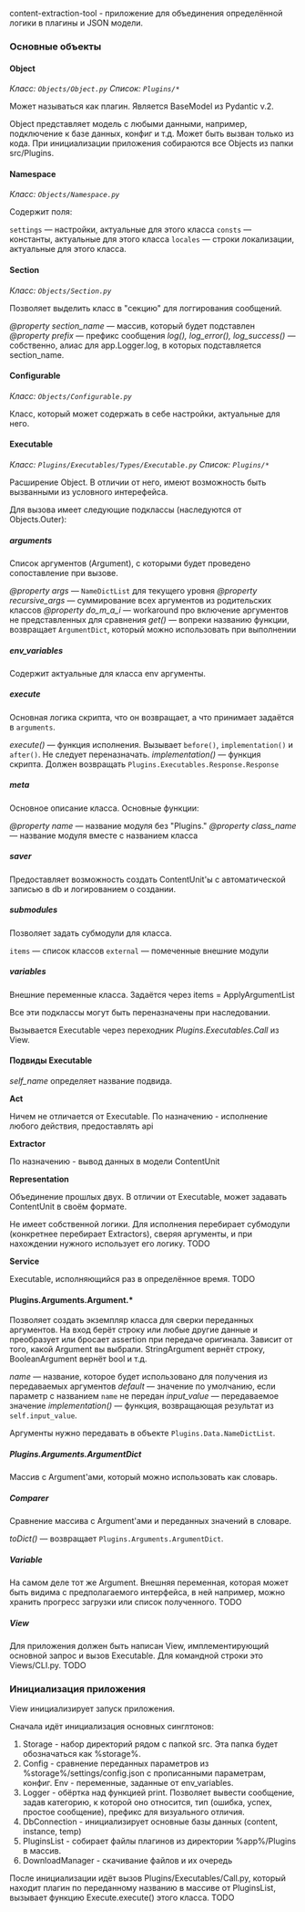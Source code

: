 content-extraction-tool - приложение для объединения определённой логики в плагины и JSON модели.

### Основные объекты

#### Object

*Класс: `Objects/Object.py`*
*Список: `Plugins/*`*

Может называться как плагин. Является BaseModel из Pydantic v.2.

Object представляет модель с любыми данными, например, подключение к базе данных, конфиг и т.д. Может быть вызван только из кода. При инициализации приложения собираются все Objects из папки src/Plugins.

#### Namespace

*Класс: `Objects/Namespace.py`*

Содержит поля: 

`settings` — настройки, актуальные для этого класса
`consts` — константы, актуальные для этого класса
`locales` — строки локализации, актуальные для этого класса.

#### Section

*Класс: `Objects/Section.py`*

Позволяет выделить класс в "секцию" для логгирования сообщений.

*@property section_name* — массив, который будет подставлен
*@property prefix* — префикс сообщения
*log(), log_error(), log_success()* — собственно, алиас для app.Logger.log, в которых подставляется section_name.

#### Configurable

*Класс: `Objects/Configurable.py`*

Класс, который может содержать в себе настройки, актуальные для него.

#### Executable

*Класс: `Plugins/Executables/Types/Executable.py`*
*Список: `Plugins/*`*

Расширение Object. В отличии от него, имеют возможность быть вызванными из условного интерефейса.

Для вызова имеет следующие подклассы (наследуются от Objects.Outer):

##### arguments

Список аргументов (Argument), с которыми будет проведено сопоставление при вызове. 

*@property args* — `NameDictList` для текущего уровня
*@property recursive_args* — суммирование всех аргументов из родительских классов
*@property do_m_a_i* — workaround про включение аргументов не представленных для сравнения
*get()* — вопреки названию функции, возвращает `ArgumentDict`, который можно использовать при выполнении

##### env_variables

Содержит актуальные для класса env аргументы.

##### execute

Основная логика скрипта, что он возвращает, а что принимает задаётся в `arguments`.

*execute()* — функция исполнения. Вызывает `before()`, `implementation()` и `after()`. Не следует переназначать.
*implementation()* — функция скрипта. Должен возвращать `Plugins.Executables.Response.Response`

##### meta

Основное описание класса. Основные функции:

*@property name* — название модуля без "Plugins."
*@property class_name* — название модуля вместе с названием класса

##### saver

Предоставляет возможность создать ContentUnit'ы с автоматической записью в db и логированием о создании.

##### submodules

Позволяет задать субмодули для класса.

`items` — список классов
`external` — помеченные внешние модули

##### variables

Внешние переменные класса. Задаётся через items = ApplyArgumentList

Все эти подклассы могут быть переназначены при наследовании.

Вызывается Executable через переходник *Plugins.Executables.Call* из View.

#### Подвиды Executable

*self_name* определяет название подвида.

**Act**

Ничем не отличается от Executable. По назначению - исполнение любого действия, предоставлять api

**Extractor**

По назначению - вывод данных в модели ContentUnit

**Representation**

Объединение прошлых двух. В отличии от Executable, может задавать ContentUnit в своём формате.

Не имеет собственной логики. Для исполнения перебирает субмодули (конкретнее перебирает Extractors), сверяя аргументы, и при нахождении нужного использует его логику. TODO

**Service**

Executable, исполняющийся раз в определённое время. TODO

#### Plugins.Arguments.Argument.*

Позволяет создать экземпляр класса для сверки переданных аргументов. На вход берёт строку или любые другие данные и преобразует или бросает assertion при передаче оригинала. Зависит от того, какой Argument вы выбрали. StringArgument вернёт строку, BooleanArgument вернёт bool и т.д.

*name* — название, которое будет использовано для получения из передаваемых аргументов
*default* — значение по умолчанию, если параметр с названием `name` не передан
*input_value* — передаваемое значение
*implementation()* — функция, возвращающая результат из `self.input_value`.

Аргументы нужно передавать в объекте `Plugins.Data.NameDictList`.

##### Plugins.Arguments.ArgumentDict

Массив с Argument'ами, который можно использовать как словарь.

##### Comparer

Сравнение массива с Argument'ами и переданных значений в словаре.

*toDict()* — возвращает `Plugins.Arguments.ArgumentDict`.

##### Variable

На самом деле тот же Argument. Внешняя переменная, которая может быть видима с предполагаемого интерфейса, в ней например, можно хранить прогресс загрузки или список полученного. TODO

##### View

Для приложения должен быть написан View, имплементирующий основной запрос и вызов Executable. Для командной строки это Views/CLI.py. TODO

### Инициализация приложения

View инициализирует запуск приложения. 

Сначала идёт инициализация основных синглтонов:
1. Storage - набор директорий рядом с папкой src. Эта папка будет обозначаться как %storage%.
2. Config - сравнение переданных параметров из %storage%/settings/config.json с прописанными параметрам, конфиг. Env - переменные, заданные от env_variables.
3. Logger - обёртка над функцией print. Позволяет вывести сообщение, задав категорию, к которой оно относится, тип (ошибка, успех, простое сообщение), префикс для визуального отличия.
4. DbConnection - инициализирует основные базы данных (content, instance, temp)
5. PluginsList - собирает файлы плагинов из директории %app%/Plugins в массив. 
6. DownloadManager - скачивание файлов и их очередь

После инициализации идёт вызов Plugins/Executables/Call.py, который находит плагин по переданному названию в массиве от PluginsList, вызывает функцию Execute.execute() этого класса. TODO
